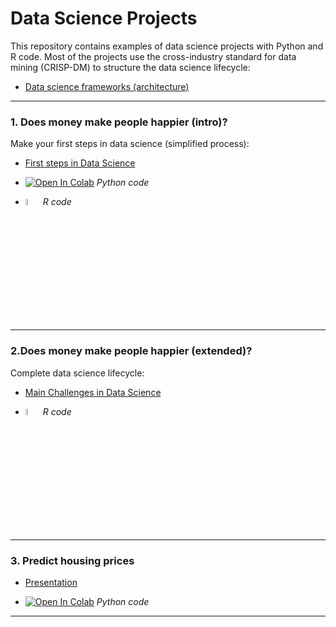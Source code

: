 # Data Science Projects

This repository contains examples of data science projects with Python and R code. Most of the projects use the cross-industry standard for data mining (CRISP-DM) to structure the data science lifecycle:

* [Data science frameworks (architecture)](https://docs.google.com/presentation/d/1vP66PWVn9XtdU2oqJSM4xnfn_xCbs7qvlMRP9826uDY/edit?usp=sharing)


---

### 1. Does money make people happier (intro)?

Make your first steps in data science (simplified process):

* [First steps in Data Science](https://docs.google.com/presentation/d/1g7wgZO_OaiFChKNxSazELcz7ylIlJViQpYh2chLxjdE/edit?usp=sharing)

* [![Open In Colab](https://colab.research.google.com/assets/colab-badge.svg)](https://colab.research.google.com/github/kirenz/data-science-projects/blob/master/ds-first-steps-happy-gdp.ipynb)  *Python code*

* [<img src="https://www.r-project.org/logo/Rlogo.svg" width="5%">](http://htmlpreview.github.io/?https://github.com/kirenz/data-science-projects/blob/master/ds-first-steps-happy-gdp-1.html)  *R code*

---

### 2.Does money make people happier (extended)?

Complete data science lifecycle:

* [Main Challenges in Data Science](https://docs.google.com/presentation/d/1jAuv3ckKE_b1kTkpfDIIQ88LS4r7cHMBo57hBpzenEc/edit?usp=sharing)

* [<img src="https://www.r-project.org/logo/Rlogo.svg" width="5%">](http://htmlpreview.github.io/?https://github.com/kirenz/data-science-projects/blob/master/ds-first-steps-happy-gdp-2.html)  *R code*

---

### 3. Predict housing prices

* [Presentation](https://docs.google.com/presentation/d/1LXZTBUupzfc8XR1xR98194MAQvdKb4cbYvqOcOrs62A/edit#slide=id.p)

* [![Open In Colab](https://colab.research.google.com/assets/colab-badge.svg)](https://colab.research.google.com/github/kirenz/data-science-projects/blob/master/ds-housing.ipynb)  *Python code*

---






